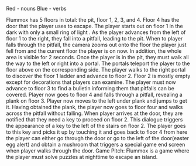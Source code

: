 Red - nouns
Blue - verbs

Flummox has 5 floors in total: the pit, floor 1, 2, 3, and 4. Floor 4 has the door that the player uses to escape. The player starts out on floor 1 in the dark with only a small ring of light . As the player advances from the left of floor 1 to the right, they fall into a pitfall, leading to the pit. When to player falls through the pitfall, the camera zooms out onto the floor the player just fell from and the current floor the player is on now. In addition, the whole area is visible for 2 seconds. Once the player is in the pit, they must walk all the way to the left or right into a portal. The portals teleport the player to the floor above on the corresponding side. The player walks to the right portal to discover the floor 1 ladder and advance to floor 2. Floor 2 is mostly empty except for decorations that players can examine. The player must now advance to floor 3 to find a bulletin informing them that pitfalls can be covered. Player now goes to floor 4 and falls through a pitfall, revealing a plank on floor 3. Player now moves to the left under plank and jumps to get it. Having obtained the plank, the player now goes to floor four and walks across the pitfall without falling. When player arrives at the door, they are notified that they need a key to proceed on floor 2. This dialogue triggers the appearance of a key to the left of the stairs on floor 2. The player goes to this key and picks it up by touching it and goes back to floor 4 from here the player can either go through the door or go to the left of the door(easter egg alert) and obtain a mushroom that triggers a special game end screen when player walks through the door.
Game Pitch: Flummox is a game where the player must solve puzzles at nighttime to escape an island.